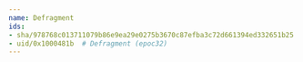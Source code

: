 ```yaml
---
name: Defragment
ids:
- sha/978768c013711079b86e9ea29e0275b3670c87efba3c72d661394ed332651b25  # Defragment (epoc32)
- uid/0x1000481b  # Defragment (epoc32)
---
```

